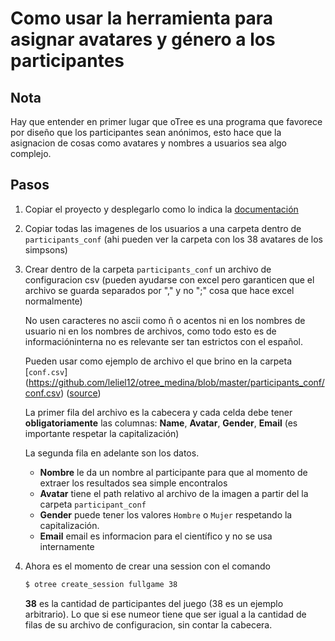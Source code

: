 # Como usar la herramienta para asignar avatares y género a los participantes

## Nota

Hay que entender en primer lugar que oTree es una programa que favorece por diseño
que los participantes sean anónimos, esto hace que la asignacion de cosas como
avatares y nombres a usuarios sea algo complejo.

## Pasos

1. Copiar el proyecto y desplegarlo como lo indica la
   [documentación](http://otree.readthedocs.org/en/latest/server.html)
2. Copiar todas las imagenes de los usuarios a una carpeta dentro de
   `participants_conf`
   (ahi pueden ver la carpeta con los 38 avatares de los simpsons)
3. Crear dentro de la carpeta `participants_conf` un archivo de configuracion
   csv (pueden ayudarse con excel pero garanticen que el archivo se guarda
   separados por "," y no ";" cosa que hace excel normalmente)

   No usen caracteres no ascii como ñ o acentos ni en los nombres de usuario ni
   en los nombres de archivos, como todo esto es de informacióninterna no
   es relevante ser tan estrictos con el español.

   Pueden usar como ejemplo de archivo el que brino en la carpeta [`conf.csv`]
   (https://github.com/leliel12/otree_medina/blob/master/participants_conf/conf.csv)
   ([source](https://raw.githubusercontent.com/leliel12/otree_medina/master/participants_conf/conf.csv))
   
   La primer fila del archivo es la cabecera y cada celda debe tener **obligatoriamente** las columnas:
   **Name**, **Avatar**, **Gender**, **Email** (es importante respetar la capitalización)
   
   La segunda fila en adelante son los datos.
   
   - **Nombre** le da un nombre al participante para que al momento de extraer los resultados sea simple encontralos
   - **Avatar** tiene el path relativo al archivo de la imagen a partir del la carpeta `participant_conf`
   - **Gender** puede tener los valores `Hombre` o `Mujer` respetando la capitalización.
   - **Email** email es informacion para el científico y no se usa internamente
4. Ahora es el momento de crear una session con el comando

   ```bash
   $ otree create_session fullgame 38
   ```
   
   **38** es la cantidad de participantes del juego (38 es un ejemplo arbitrario). Lo que si ese numeor tiene que
   ser igual a la cantidad de filas de su archivo de configuracion, sin contar la cabecera.
   
   
   
   
